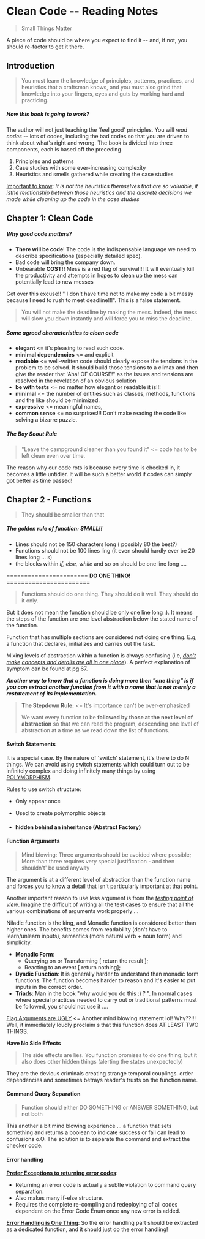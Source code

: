 # Clean Code -- Reading Notes

> Small Things Matter

A piece of code should be where you expect to find it -- and, if not, you should re-factor to get it there. 

## Introduction

> You must learn the knowledge of principles, patterns, practices, and heuristics that a craftsman knows, and you must also grind that knowledge into your fingers, eyes and guts by working hard and practicing. 

##### How this book is going to work?

The author will not just teaching the 'feel good' principles. You will *read codes* -- lots of codes, including the bad codes so that you are driven to think about what's right and wrong. The book is divided into three components, each is based off  the preceding. 

1. Principles and patterns 
2. Case studies with some ever-increasing complexity
3. Heuristics and smells gathered while creating the case studies

<u>Important to know</u>: *It is not the heuristics themselves that are so valuable, it isthe relationship between those heuristics and the discrete decisions we made while cleaning up the code in the case studies* 



## Chapter 1: Clean Code

##### Why good code matters?

* **There will be code**! The code is the indispensable language we need to describe specifications (especially detailed spec). 
* Bad code will bring the company down. 
* Unbearable **COST!!**  Mess is a red flag of  survival!!! It will eventually kill the productivity and attempts in hopes to clean up the mess can potentially lead to new messes

Get over this excuse!! " I don't have time not to make my code a bit messy because I need to rush to meet deadline!!!". This is a false statement. 

> You will not make the deadline by making the mess. Indeed, the mess will slow you down instantly and will force you to miss the deadline.

##### Some agreed characteristics to clean code

* **elegant** <= it's pleasing to read such code.
* **minimal dependencies** <= and explicit
* **readable** <= well-written code should clearly expose the tensions in the problem to be solved. It should build those tensions to a climax and then give the reader that 'Aha! OF COURSE!" as the issues and tensions are resolved in the revelation of an obvious solution
* **be with tests** <= no matter how elegant or readable it is!!!
* **minimal** <= the number of entities such as classes, methods, functions and the like should be minimized. 
* **expressive** <= meaningful names, 
* **common sense** <= no surprises!!! Don't make reading the code like solving a bizarre puzzle. 

##### The Boy Scout Rule

> "Leave the campground cleaner than you found it" <= code has to be left clean even over time. 

The reason why our code rots is because every time is checked in, it becomes a little untidier. It will be such a better world if codes can simply got better as time passed! 

## Chapter 2 - Functions

> They should be smaller than that

##### **The golden rule of function: SMALL!!** 

* Lines should not be 150 characters long ( possibly 80 the best?)
* Functions should not be 100 lines ling (it even should hardly ever be 20 lines long ... s)
* the blocks within *if, else, while* and so on should be one line long ....

======================= **DO ONE THING! =======================**

> Functions should do one thing. They should do it well. They should do it only.

But it does not mean the function should be only one line long :). It means the steps of the function are one level abstraction below the stated name of the function. 

Function that has multiple sections are considered not doing one thing. E.g, a function that declares, initializes and carries out the task. 

Mixing levels of abstraction within a function is always confusing (i.e, <u>*don't make*</u> *<u>concepts and details are all in one place</u>*). A perfect explanation of  symptom can be found at pg 67.  

***Another way to know that a function is doing more then "one thing" is if you can extract another function from it with a name that is not merely a restatement of its implementation.***



> **The Stepdown Rule:** <= It's importance can't be over-emphasized 
>
> We want every function to be **followed by those at the next level of abstraction** so that we can read the program, descending one level of abstraction at a time as we read down the list of functions. 

#### **Switch Statements**

It is a special case. By the nature of 'switch' statement, it's there to do N things. We can avoid using switch statements which could turn out to be infinitely complex and doing infinitely many things by using <u>POLYMORPHISM</u>. 

Rules to use switch structure:

* Only appear once

* Used to create polymorphic objects

* #### hidden behind an inheritance (Abstract Factory)

#### **Function Arguments**

> Mind blowing: Three arguments should be avoided where possible; More than three requires very special justification - and then shouldn't' be used anyway

The argument is at a different level of abstraction than the function name and <u>forces you to know a detail</u> that isn't particularly important at that point.

Another important reason to use less argument is from the <u>*testing point of view*</u>. Imagine the difficult of writing all the test cases to ensure that all the various combinations of arguments work properly ... 

Niladic function is the king, and Monadic function is considered better than higher ones. The benefits comes from readability (don't have to learn/unlearn inputs), semantics (more natural verb + noun form) and simplicity. 

* **Monadic Form**:
  * Querying on or Transforming [ return the result ];
  * Reacting to an event [ return nothing];
* **Dyadic Function**:  It is generally harder to understand than monadic form functions. The function becomes harder to reason and it's easier to put inputs in the correct order. 
* **Triads**: Man in the book "why would you do this :) ? ". In normal cases where special practices needed to carry out or traditional patterns must be followed, you should not use it ....

<u>Flag Arguments are UGLY</u> <= Another mind blowing statement lol! Why??!!! Well, it immediately loudly proclaim s that this function does AT LEAST TWO THINGS.

**Have No Side Effects**

> The side effects are lies. You function promises to do one thing, but it also does other hidden things (alerting the states unexpectedly)

They are the devious criminals creating strange temporal couplings. order dependencies and sometimes betrays reader's trusts on the function name. 

#### **Command Query Separation**

> Function should either DO SOMETHING or ANSWER SOMETHING, but not both

This another a bit mind blowing experience ... a function that sets something and returns a boolean to indicate success or fail can lead to confusions o.O. The solution is to separate the command and extract the checker code.

#### **Error handling**

<u>**Prefer Exceptions to returning error codes**</u>: 

* Returning an error code is actually a subtle violation to command query separation. 
* Also makes many if-else structure. 
* Requires the complete re-compling and redeploying of all codes dependent on the Error Code Enum once any new error is added.  

<u>**Error Handling is One Thing**</u>: So the error handling part should be extracted as a dedicated function, and it should just do the error handling! 


